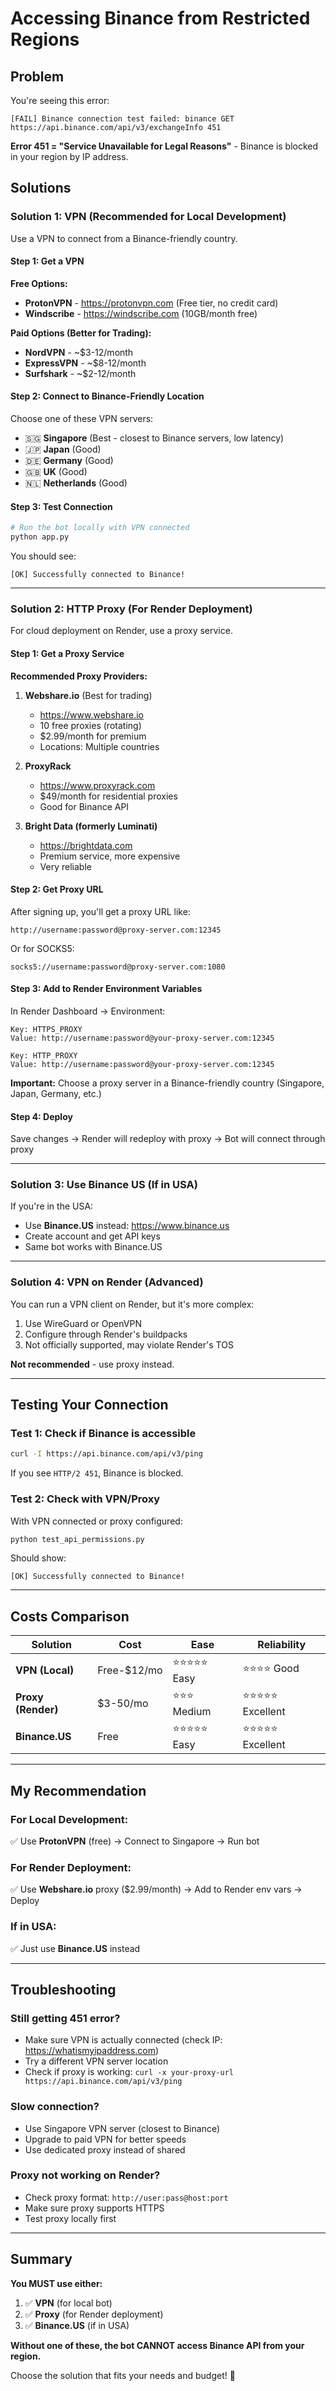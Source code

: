 # Accessing Binance from Restricted Regions

## Problem
You're seeing this error:
```
[FAIL] Binance connection test failed: binance GET https://api.binance.com/api/v3/exchangeInfo 451
```

**Error 451 = "Service Unavailable for Legal Reasons"** - Binance is blocked in your region by IP address.

## Solutions

### **Solution 1: VPN (Recommended for Local Development)**

Use a VPN to connect from a Binance-friendly country.

#### **Step 1: Get a VPN**

**Free Options:**
- **ProtonVPN** - https://protonvpn.com (Free tier, no credit card)
- **Windscribe** - https://windscribe.com (10GB/month free)

**Paid Options (Better for Trading):**
- **NordVPN** - ~$3-12/month
- **ExpressVPN** - ~$8-12/month
- **Surfshark** - ~$2-12/month

#### **Step 2: Connect to Binance-Friendly Location**
Choose one of these VPN servers:
- 🇸🇬 **Singapore** (Best - closest to Binance servers, low latency)
- 🇯🇵 **Japan** (Good)
- 🇩🇪 **Germany** (Good)
- 🇬🇧 **UK** (Good)
- 🇳🇱 **Netherlands** (Good)

#### **Step 3: Test Connection**
```bash
# Run the bot locally with VPN connected
python app.py
```

You should see:
```
[OK] Successfully connected to Binance!
```

---

### **Solution 2: HTTP Proxy (For Render Deployment)**

For cloud deployment on Render, use a proxy service.

#### **Step 1: Get a Proxy Service**

**Recommended Proxy Providers:**

1. **Webshare.io** (Best for trading)
   - https://www.webshare.io
   - 10 free proxies (rotating)
   - $2.99/month for premium
   - Locations: Multiple countries

2. **ProxyRack**
   - https://www.proxyrack.com
   - $49/month for residential proxies
   - Good for Binance API

3. **Bright Data (formerly Luminati)**
   - https://brightdata.com
   - Premium service, more expensive
   - Very reliable

#### **Step 2: Get Proxy URL**

After signing up, you'll get a proxy URL like:
```
http://username:password@proxy-server.com:12345
```

Or for SOCKS5:
```
socks5://username:password@proxy-server.com:1080
```

#### **Step 3: Add to Render Environment Variables**

In Render Dashboard → Environment:

```
Key: HTTPS_PROXY
Value: http://username:password@your-proxy-server.com:12345
```

```
Key: HTTP_PROXY
Value: http://username:password@your-proxy-server.com:12345
```

**Important:** Choose a proxy server in a Binance-friendly country (Singapore, Japan, Germany, etc.)

#### **Step 4: Deploy**

Save changes → Render will redeploy with proxy → Bot will connect through proxy

---

### **Solution 3: Use Binance US (If in USA)**

If you're in the USA:
- Use **Binance.US** instead: https://www.binance.us
- Create account and get API keys
- Same bot works with Binance.US

---

### **Solution 4: VPN on Render (Advanced)**

You can run a VPN client on Render, but it's more complex:

1. Use WireGuard or OpenVPN
2. Configure through Render's buildpacks
3. Not officially supported, may violate Render's TOS

**Not recommended** - use proxy instead.

---

## Testing Your Connection

### **Test 1: Check if Binance is accessible**

```bash
curl -I https://api.binance.com/api/v3/ping
```

If you see `HTTP/2 451`, Binance is blocked.

### **Test 2: Check with VPN/Proxy**

With VPN connected or proxy configured:
```bash
python test_api_permissions.py
```

Should show:
```
[OK] Successfully connected to Binance!
```

---

## Costs Comparison

| Solution | Cost | Ease | Reliability |
|----------|------|------|-------------|
| **VPN (Local)** | Free-$12/mo | ⭐⭐⭐⭐⭐ Easy | ⭐⭐⭐⭐ Good |
| **Proxy (Render)** | $3-50/mo | ⭐⭐⭐ Medium | ⭐⭐⭐⭐⭐ Excellent |
| **Binance.US** | Free | ⭐⭐⭐⭐⭐ Easy | ⭐⭐⭐⭐⭐ Excellent |

---

## My Recommendation

### **For Local Development:**
✅ Use **ProtonVPN** (free) → Connect to Singapore → Run bot

### **For Render Deployment:**
✅ Use **Webshare.io** proxy ($2.99/month) → Add to Render env vars → Deploy

### **If in USA:**
✅ Just use **Binance.US** instead

---

## Troubleshooting

### Still getting 451 error?
- Make sure VPN is actually connected (check IP: https://whatismyipaddress.com)
- Try a different VPN server location
- Check if proxy is working: `curl -x your-proxy-url https://api.binance.com/api/v3/ping`

### Slow connection?
- Use Singapore VPN server (closest to Binance)
- Upgrade to paid VPN for better speeds
- Use dedicated proxy instead of shared

### Proxy not working on Render?
- Check proxy format: `http://user:pass@host:port`
- Make sure proxy supports HTTPS
- Test proxy locally first

---

## Summary

**You MUST use either:**
1. ✅ **VPN** (for local bot)
2. ✅ **Proxy** (for Render deployment)
3. ✅ **Binance.US** (if in USA)

**Without one of these, the bot CANNOT access Binance API from your region.**

Choose the solution that fits your needs and budget! 🚀

